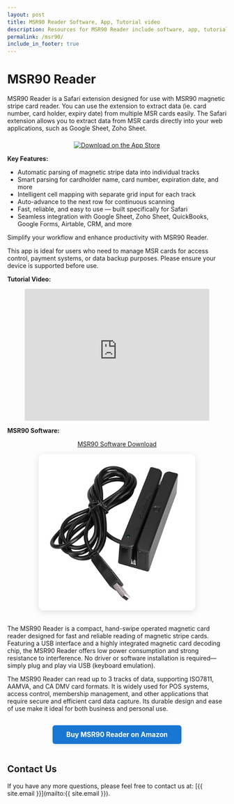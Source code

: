 ```yaml
---
layout: post
title: MSR90 Reader Software, App, Tutorial video 
description: Resources for MSR90 Reader include software, app, tutorial video, and more. With the app, you can extract data efficiently from MSR cards directly into your web applications, such as Google Sheet, Zoho Sheet, QuickBooks, Google Forms, Airtable, CRM, and more.
permalink: /msr90/
include_in_footer: true
---
```


# MSR90 Reader

MSR90 Reader is a Safari extension designed for use with MSR90 magnetic stripe card reader. You can use the extension to extract data (ie. card number, card holder, expiry date) from multiple MSR cards easily. The Safari extension allows you to extract data from MSR cards directly into your web applications, such as Google Sheet, Zoho Sheet.

<p align="center">
  <a href="{{ site.msr90_ios_download }}" target="_blank" rel="noopener noreferrer">
    <img src="/assets/apple-badge.png" alt="Download on the App Store" style="height:56px; margin-top:8px;" />
  </a>
</p>

**Key Features:**
- Automatic parsing of magnetic stripe data into individual tracks
- Smart parsing for cardholder name, card number, expiration date, and more
- Intelligent cell mapping with separate grid input for each track
- Auto-advance to the next row for continuous scanning
- Fast, reliable, and easy to use — built specifically for Safari
- Seamless integration with Google Sheet, Zoho Sheet, QuickBooks, Google Forms, Airtable, CRM, and more


Simplify your workflow and enhance productivity with MSR90 Reader.

This app is ideal for users who need to manage MSR cards for access control, payment systems, or data backup purposes. Please ensure your device is supported before use.

**Tutorial Video:**
<figure class="video-container" style="display: flex; justify-content: center;">
  <iframe width="540" height="303" src="https://www.youtube.com/embed/Dx2-WNy8EOM" frameborder="0" allowfullscreen="true"> </iframe>
</figure>

**MSR90 Software:**
<p align="center">
  <a href="/assets/msr90setup.zip" target="_blank" rel="noopener noreferrer">MSR90 Software Download</a>
</p>

<p align="center">
  <img src="/assets/msr90product.jpg" alt="MSR90 Product Photo" style="max-width:360px; border-radius:12px; box-shadow:0 4px 16px rgba(0,0,0,0.12); margin-bottom:16px;" />
</p>

The MSR90 Reader is a compact, hand-swipe operated magnetic card reader designed for fast and reliable reading of magnetic stripe cards. Featuring a USB interface and a highly integrated magnetic card decoding chip, the MSR90 Reader offers low power consumption and strong resistance to interference. No driver or software installation is required—simply plug and play via USB (keyboard emulation).

The MSR90 Reader can read up to 3 tracks of data, supporting ISO7811, AAMVA, and CA DMV card formats. It is widely used for POS systems, access control, membership management, and other applications that require secure and efficient card data capture. Its durable design and ease of use make it ideal for both business and personal use.

<p align="center">
  <a href="https://amzn.to/3FRqRMD" target="_blank" rel="noopener noreferrer" style="display:inline-block; background:#1976d2; color:#fff; font-size:1.1em; font-weight:bold; padding:12px 32px; border-radius:6px; text-decoration:none; margin:16px 0; box-shadow:0 2px 8px rgba(25,118,210,0.15);">
    Buy MSR90 Reader on Amazon
  </a>
</p>

## Contact Us
If you have any more questions, please feel free to contact us at: [{{ site.email }}](mailto:{{ site.email }}).
